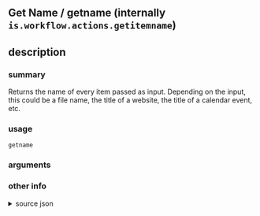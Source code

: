 
## Get Name / getname (internally `is.workflow.actions.getitemname`)



## description
### summary
Returns the name of every item passed as input. Depending on the input, this could be a file name, the title of a website, the title of a calendar event, etc.


### usage
`getname `

### arguments


### other info

<details><summary>source json</summary>
```json
{
	"ActionClass": "WFGetItemNameAction",
	"ActionKeywords": [
		"title"
	],
	"Category": "Scripting",
	"Description": {
		"DescriptionSummary": "Returns the name of every item passed as input. Depending on the input, this could be a file name, the title of a website, the title of a calendar event, etc."
	},
	"IconName": "Scripting.png",
	"Input": {
		"Multiple": true,
		"Required": true,
		"Types": [
			"WFContentItem"
		]
	},
	"Name": "Get Name",
	"Output": {
		"Multiple": true,
		"OutputName": "Name",
		"Types": [
			"NSString"
		]
	},
	"Subcategory": "Content"
}
```
</details>
